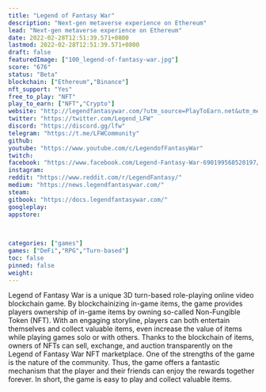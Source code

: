 ```yaml
---
title: "Legend of Fantasy War"
description: "Next-gen metaverse experience on Ethereum"
lead: "Next-gen metaverse experience on Ethereum"
date: 2022-02-28T12:51:39.571+0800
lastmod: 2022-02-28T12:51:39.571+0800
draft: false
featuredImage: ["100_legend-of-fantasy-war.jpg"]
score: "676"
status: "Beta"
blockchain: ["Ethereum","Binance"]
nft_support: "Yes"
free_to_play: "NFT"
play_to_earn: ["NFT","Crypto"]
website: "http://legendfantasywar.com/?utm_source=PlayToEarn.net&utm_medium=organic&utm_campaign=gamepage"
twitter: "https://twitter.com/Legend_LFW"
discord: "https://discord.gg/lfw"
telegram: "https://t.me/LFWCommunity"
github: 
youtube: "https://www.youtube.com/c/LegendofFantasyWar"
twitch: 
facebook: "https://www.facebook.com/Legend-Fantasy-War-690199568520197/"
instagram: 
reddit: "https://www.reddit.com/r/LegendFantasy/"
medium: "https://news.legendfantasywar.com/"
steam: 
gitbook: "https://docs.legendfantasywar.com/"
googleplay: 
appstore: 

  
    
categories: ["games"]
games: ["DeFi","RPG","Turn-based"]
toc: false
pinned: false
weight: 
---
```

Legend of Fantasy War is a unique 3D turn-based role-playing online video blockchain game. By blockchainizing in-game items, the game provides players ownership of in-game items by owning so-called Non-Fungible Token (NFT). With an engaging storyline, players can both entertain themselves and collect valuable items, even increase the value of items while playing games solo or with others. Thanks to the blockchain of items, owners of NFTs can sell, exchange, and auction transparently on the Legend of Fantasy War NFT marketplace. One of the strengths of the game is the nature of the community. Thus, the game offers a fantastic mechanism that the player and their friends can enjoy the rewards together forever. In short, the game is easy to play and collect valuable items.